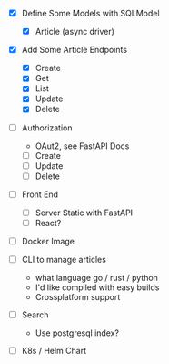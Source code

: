 - [x] Define Some Models with SQLModel
    - [x] Article (async driver)

- [x] Add Some Article Endpoints
    - [x] Create
    - [x] Get
    - [x] List
    - [x] Update
    - [x] Delete

- [ ] Authorization
    - OAut2, see FastAPI Docs
    - [ ] Create
    - [ ] Update
    - [ ] Delete

- [ ] Front End
    - [ ] Server Static with FastAPI
    - [ ] React?

- [ ] Docker Image

- [ ] CLI to manage articles
    - what language go / rust / python
    - I'd like compiled with easy builds
    - Crossplatform support

- [ ] Search
    - Use postgresql index? 

- [ ] K8s / Helm Chart
